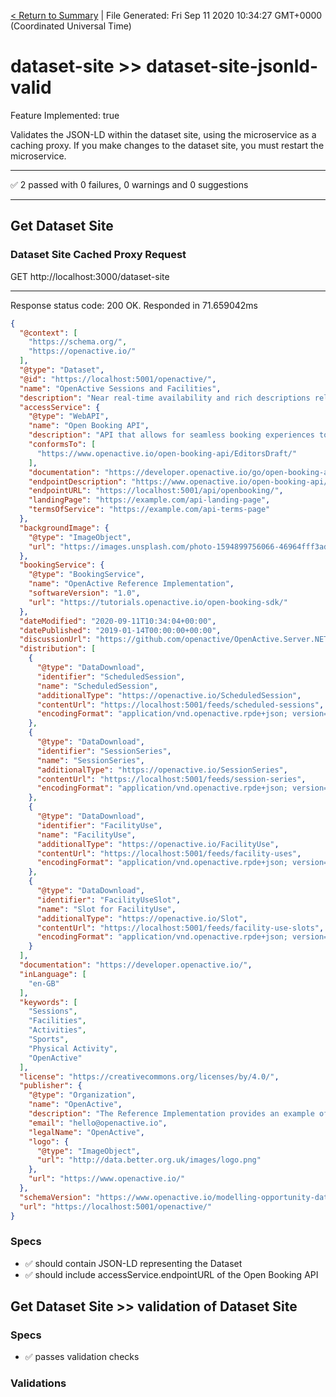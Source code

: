 [< Return to Summary](summary.md) | File Generated: Fri Sep 11 2020 10:34:27 GMT+0000 (Coordinated Universal Time)

# dataset-site >> dataset-site-jsonld-valid

Feature Implemented: true

Validates the JSON-LD within the dataset site, using the microservice as a caching proxy. If you make changes to the dataset site, you must restart the microservice.

---

✅ 2 passed with 0 failures, 0 warnings and 0 suggestions 

---


## Get Dataset Site

### Dataset Site Cached Proxy Request
GET http://localhost:3000/dataset-site

---

Response status code: 200 OK. Responded in 71.659042ms
```json
{
  "@context": [
    "https://schema.org/",
    "https://openactive.io/"
  ],
  "@type": "Dataset",
  "@id": "https://localhost:5001/openactive/",
  "name": "OpenActive Sessions and Facilities",
  "description": "Near real-time availability and rich descriptions relating to the sessions and facilities available from OpenActive",
  "accessService": {
    "@type": "WebAPI",
    "name": "Open Booking API",
    "description": "API that allows for seamless booking experiences to be created for sessions and facilities available from OpenActive",
    "conformsTo": [
      "https://www.openactive.io/open-booking-api/EditorsDraft/"
    ],
    "documentation": "https://developer.openactive.io/go/open-booking-api",
    "endpointDescription": "https://www.openactive.io/open-booking-api/EditorsDraft/swagger.json",
    "endpointURL": "https://localhost:5001/api/openbooking/",
    "landingPage": "https://example.com/api-landing-page",
    "termsOfService": "https://example.com/api-terms-page"
  },
  "backgroundImage": {
    "@type": "ImageObject",
    "url": "https://images.unsplash.com/photo-1594899756066-46964fff3add?fit=crop&w=1500&q=80"
  },
  "bookingService": {
    "@type": "BookingService",
    "name": "OpenActive Reference Implementation",
    "softwareVersion": "1.0",
    "url": "https://tutorials.openactive.io/open-booking-sdk/"
  },
  "dateModified": "2020-09-11T10:34:04+00:00",
  "datePublished": "2019-01-14T00:00:00+00:00",
  "discussionUrl": "https://github.com/openactive/OpenActive.Server.NET/issues",
  "distribution": [
    {
      "@type": "DataDownload",
      "identifier": "ScheduledSession",
      "name": "ScheduledSession",
      "additionalType": "https://openactive.io/ScheduledSession",
      "contentUrl": "https://localhost:5001/feeds/scheduled-sessions",
      "encodingFormat": "application/vnd.openactive.rpde+json; version=1"
    },
    {
      "@type": "DataDownload",
      "identifier": "SessionSeries",
      "name": "SessionSeries",
      "additionalType": "https://openactive.io/SessionSeries",
      "contentUrl": "https://localhost:5001/feeds/session-series",
      "encodingFormat": "application/vnd.openactive.rpde+json; version=1"
    },
    {
      "@type": "DataDownload",
      "identifier": "FacilityUse",
      "name": "FacilityUse",
      "additionalType": "https://openactive.io/FacilityUse",
      "contentUrl": "https://localhost:5001/feeds/facility-uses",
      "encodingFormat": "application/vnd.openactive.rpde+json; version=1"
    },
    {
      "@type": "DataDownload",
      "identifier": "FacilityUseSlot",
      "name": "Slot for FacilityUse",
      "additionalType": "https://openactive.io/Slot",
      "contentUrl": "https://localhost:5001/feeds/facility-use-slots",
      "encodingFormat": "application/vnd.openactive.rpde+json; version=1"
    }
  ],
  "documentation": "https://developer.openactive.io/",
  "inLanguage": [
    "en-GB"
  ],
  "keywords": [
    "Sessions",
    "Facilities",
    "Activities",
    "Sports",
    "Physical Activity",
    "OpenActive"
  ],
  "license": "https://creativecommons.org/licenses/by/4.0/",
  "publisher": {
    "@type": "Organization",
    "name": "OpenActive",
    "description": "The Reference Implementation provides an example of an full conformant implementation of the OpenActive specifications.",
    "email": "hello@openactive.io",
    "legalName": "OpenActive",
    "logo": {
      "@type": "ImageObject",
      "url": "http://data.better.org.uk/images/logo.png"
    },
    "url": "https://www.openactive.io/"
  },
  "schemaVersion": "https://www.openactive.io/modelling-opportunity-data/2.0/",
  "url": "https://localhost:5001/openactive/"
}
```
### Specs
* ✅ should contain JSON-LD representing the Dataset
* ✅ should include accessService.endpointURL of the Open Booking API

## Get Dataset Site >> validation of Dataset Site
### Specs
* ✅ passes validation checks

### Validations


